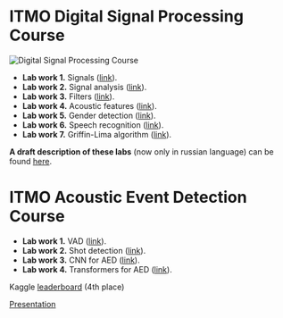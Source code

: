 # ITMO Digital Signal Processing Course
![Digital Signal Processing Course](https://user-images.githubusercontent.com/102772680/170349614-401e2e72-0cb6-45e9-a1fa-1ae60a68b540.png)

- **Lab work 1.** Signals ([link](https://github.com/AraKchrUser/digital_signal_processing_labs/blob/main/DSP/lab1.ipynb)).
- **Lab work 2.** Signal analysis ([link](https://github.com/AraKchrUser/digital_signal_processing_labs/blob/main/DSP/lab2.ipynb)).
- **Lab work 3.** Filters ([link](https://github.com/AraKchrUser/digital_signal_processing_labs/blob/main/DSP/lab3.ipynb)).
- **Lab work 4.** Acoustic features ([link](https://github.com/AraKchrUser/digital_signal_processing_labs/blob/main/DSP/lab4.ipynb)).
- **Lab work 5.** Gender detection ([link](https://github.com/AraKchrUser/digital_signal_processing_labs/blob/main/DSP/lab5.ipynb)).
- **Lab work 6.** Speech recognition ([link](https://github.com/AraKchrUser/digital_signal_processing_labs/blob/main/DSP/lab6.ipynb)).
- **Lab work 7.** Griffin-Lima algorithm ([link](https://github.com/AraKchrUser/digital_signal_processing_labs/blob/main/DSP/lab7.ipynb)).

**A draft description of these labs** (now only in russian language) can be found [here](https://books.ifmo.ru/file/pdf/3111.pdf).


# ITMO Acoustic Event Detection Course

- **Lab work 1.** VAD ([link](https://github.com/AraKchrUser/digital_signal_processing_labs/blob/main/AED/ED_lab1.ipynb)).
- **Lab work 2.** Shot detection ([link](https://github.com/AraKchrUser/digital_signal_processing_labs/blob/main/AED/ED_lab2.ipynb)).
- **Lab work 3.** CNN for AED ([link](https://github.com/AraKchrUser/digital_signal_processing_labs/blob/main/AED/ED_lab3.ipynb)).
- **Lab work 4.** Transformers for AED ([link](https://github.com/AraKchrUser/digital_signal_processing_labs/blob/main/AED/AST_fine_tune.ipynb)).

Kaggle [leaderboard](https://www.kaggle.com/competitions/itmo-acoustic-event-detection-2023/leaderboard) (4th place)

[Presentation](https://docs.google.com/presentation/d/16prrv-8FGnXoFSLTMQqOP5A7ADlRttiK/edit#slide=id.p2)
